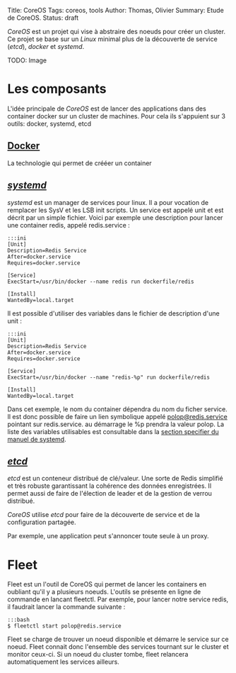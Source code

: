 Title: CoreOS
Tags: coreos, tools
Author: Thomas, Olivier
Summary: Etude de CoreOS.
Status: draft


*CoreOS* est un projet qui vise à abstraire des noeuds pour créer un cluster. Ce projet se base sur un *Linux* minimal plus de la découverte de service (*etcd*), *docker* et *systemd*.

TODO: Image


# Les composants

L'idée principale de *CoreOS* est de lancer des applications dans des container docker sur un cluster de machines. Pour cela ils s'appuient sur 3 outils: docker, systemd, etcd 


## [Docker](http://docker.io)

La technologie qui permet de crééer un container


## [*systemd*](http://freedesktop.org/wiki/Software/systemd/)

*systemd* est un manager de services pour linux. Il a pour vocation de remplacer les SysV et les LSB init scripts. Un service est appelé unit et est décrit par un simple fichier. Voici par exemple une description pour lancer une container redis, appelé redis.service :


    :::ini
    [Unit]
    Description=Redis Service
    After=docker.service
    Requires=docker.service

    [Service]
    ExecStart=/usr/bin/docker --name redis run dockerfile/redis 

    [Install]
    WantedBy=local.target


Il est possible d'utiliser des variables dans le fichier de description d'une unit :

    :::ini
    [Unit]
    Description=Redis Service
    After=docker.service
    Requires=docker.service

    [Service]
    ExecStart=/usr/bin/docker --name "redis-%p" run dockerfile/redis 

    [Install]
    WantedBy=local.target

Dans cet exemple, le nom du container dépendra du nom du ficher service. Il est donc possible de faire un lien symbolique appelé polop@redis.service pointant sur redis.service. au démarrage le %p prendra la valeur polop. La liste des variables utilisables est consultable dans la [section specifier du manuel de systemd](http://www.freedesktop.org/software/systemd/man/systemd.unit.html#Specifiers).


## [*etcd*](https://coreos.com/using-coreos/etcd/)

*etcd* est un conteneur distribué de clé/valeur. Une sorte de Redis simplifié et très robuste garantissant la cohérence des données enregistrées. Il permet aussi de faire de l'élection de leader et de la gestion de verrou distribué. 

*CoreOS* utilise *etcd* pour faire de la découverte de service et de la configuration partagée.

Par exemple, une application peut s'annoncer toute seule à un proxy.


# Fleet

Fleet est un l'outil de CoreOS qui permet de lancer les containers en oubliant qu'il y a plusieurs noeuds. L'outils se présente en ligne de commande en lancant fleetctl. Par exemple, pour lancer notre service redis, il faudrait lancer la commande suivante :


    :::bash
    $ fleetctl start polop@redis.service

Fleet se charge de trouver un noeud disponible et démarre le service sur ce noeud. Fleet connait donc l'ensemble des services tournant sur le cluster et monitor ceux-ci. Si un noeud du cluster tombe, fleet relancera automatiquement les services ailleurs.
